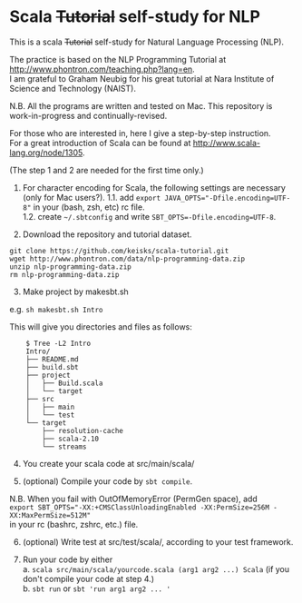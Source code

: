 # Scala ~~Tutorial~~ self-study for NLP

This is a scala  ~~Tutorial~~ self-study for Natural Language Processing (NLP).

The practice is based on the NLP Programming Tutorial at <http://www.phontron.com/teaching.php?lang=en>.  
I am grateful to Graham Neubig for his great tutorial at Nara Institute of Science and Technology (NAIST).

N.B. All the programs are written and tested on Mac. This repository is work-in-progress and continually-revised. 

For those who are interested in, here I give a step-by-step instruction.  
For a great introduction of Scala can be found at <http://www.scala-lang.org/node/1305>.

(The step 1 and 2 are needed for the first time only.)

1. For character encoding for Scala, the following settings are necessary (only for Mac users?).
  1.1. add ``export JAVA_OPTS="-Dfile.encoding=UTF-8"`` in your (bash, zsh, etc) rc file.  
  1.2. create ``~/.sbtconfig`` and write ``SBT_OPTS=-Dfile.encoding=UTF-8``.  

2. Download the repository and tutorial dataset. 

  ``git clone https://github.com/keisks/scala-tutorial.git``  
  ``wget http://www.phontron.com/data/nlp-programming-data.zip``  
  ``unzip nlp-programming-data.zip``  
  ``rm nlp-programming-data.zip``  

3. Make project by makesbt.sh

  e.g.
  ``sh makesbt.sh Intro``

  This will give you directories and files as follows:

        $ Tree -L2 Intro
        Intro/
        ├── README.md
        ├── build.sbt
        ├── project
        │   ├── Build.scala
        │   └── target
        ├── src
        │   ├── main
        │   └── test
        └── target
            ├── resolution-cache
            ├── scala-2.10
            └── streams

4. You create your scala code at src/main/scala/

5. (optional) Compile your code by ``sbt compile``.

  N.B. When you fail with OutOfMemoryError (PermGen space), add  
  ``export SBT_OPTS="-XX:+CMSClassUnloadingEnabled -XX:PermSize=256M -XX:MaxPermSize=512M"``  
  in your rc (bashrc, zshrc, etc.) file.

6. (optional) Write test at src/test/scala/, according to your test framework.

7. Run your code by either  
  a. ``scala src/main/scala/yourcode.scala (arg1 arg2 ...) Scala`` (if you don't compile your code at step 4.)  
  b. ``sbt run`` or ``sbt 'run arg1 arg2 ... '``  


